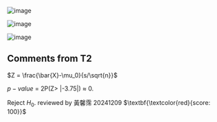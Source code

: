 ![image](https://github.com/user-attachments/assets/38aae914-1c8e-45b2-b229-ff19a55149b1)

![image](https://github.com/user-attachments/assets/ffd7ea92-352f-406d-9abf-64402d93e0d5)

![image](https://github.com/user-attachments/assets/6658e0eb-f989-4e93-a74e-b29a7d8ad1de)

## Comments from T2 ##

$Z = \frac{\bar{X}-\mu_0}{s/\sqrt{n}}$

$p-value$ = 2P(Z> |-3.75|) $\approx$ 0. 

Reject $H_0$. 
reviewed by 黃馨霈 20241209 $\textbf{\textcolor{red}{score: 100}}$

